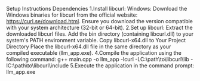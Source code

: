 Setup Instructions
Dependencies
1.Install libcurl:
  Windows: Download the Windows binaries for libcurl from the official website: https://curl.se/download.html.
  Ensure you download the version compatible with your system architecture (32-bit or 64-bit).
2.Set up libcurl:
  Extract the downloaded libcurl files.
  Add the bin directory (containing libcurl.dll) to your system's PATH environment variable.
  Copy libcurl-x64.dll to Your Project Directory
  Place the libcurl-x64.dll file in the same directory as your compiled executable (llm_app.exe).
4.Compile the application using the following command:
  g++ main.cpp -o llm_app -lcurl -LC:\path\to\libcurl\lib -IC:\path\to\libcurl\include
5.Execute the application in the command prompt:
  llm_app.exe


